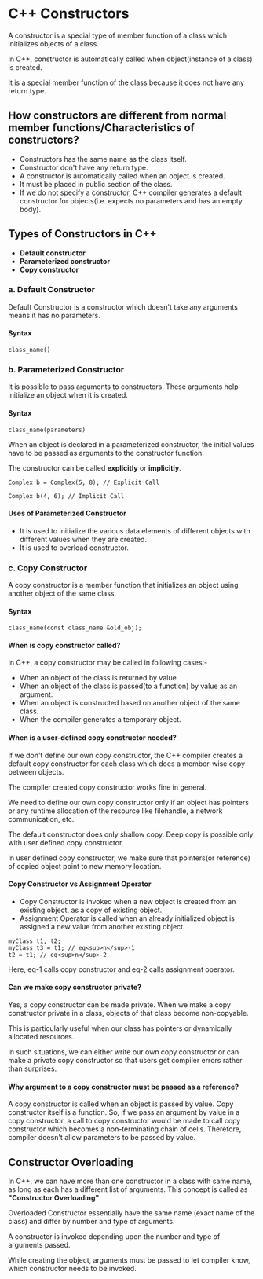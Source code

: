 
# C++ Constructors

A constructor is a special type of member function of a class which initializes objects of a class.

In C++, constructor is automatically called when object(instance of a class) is created.

It is a special member function of the class because it does not have any return type.

## How constructors are different from normal member functions/Characteristics of constructors?
- Constructors has the same name as the class itself.
- Constructor don't have any return type.
- A constructor is automatically called when an object is created.
- It must be placed in public section of the class.
- If we do not specify a constructor, C++ compiler generates a default constructor for objects(i.e. expects no parameters and has an empty body).

## Types of Constructors in C++
- **Default constructor**
- **Parameterized constructor**
- **Copy constructor**

### a. Default Constructor
Default Constructor is a constructor which doesn't take any arguments means it has no parameters.

#### Syntax
```
class_name()
```

### b. Parameterized Constructor
It is possible to pass arguments to constructors. These arguments help initialize an object when it is created.

#### Syntax
```
class_name(parameters)
```
When an object is declared in a parameterized constructor, the initial values have to be passed as arguments to the constructor function.

The constructor can be called **explicitly** or **implicitly**.

```
Complex b = Complex(5, 8); // Explicit Call

Complex b(4, 6); // Implicit Call
```

#### Uses of Parameterized Constructor
- It is used to initialize the various data elements of different objects with different values when they are created.
- It is used to overload constructor.

### c. Copy Constructor
A copy constructor is a member function that initializes an object using another object of the same class.

#### Syntax
```
class_name(const class_name &old_obj);
```
#### When is copy constructor called?
In C++, a copy constructor may be called in following cases:-
- When an object of the class is returned by value.
- When an object of the class is passed(to a function) by value as an argument.
- When an object is constructed based on another object of the same class.
- When the compiler generates a temporary object.

#### When is a user-defined copy constructor needed?
If we don't define our own copy constructor, the C++ compiler creates a default copy constructor for each class which does a member-wise copy between objects.

The compiler created copy constructor works fine in general.

We need to define our own copy constructor only if an object has pointers or any runtime allocation of the resource like filehandle, a network communication, etc.

The default constructor does only shallow copy. Deep copy is possible only with user defined copy constructor.

In user defined copy constructor, we make sure that pointers(or reference) of copied object point to new memory location.

#### Copy Constructor vs Assignment Operator
- Copy Constructor is invoked when a new object is created from an existing object, as a copy of existing object.
- Assignment Operator is called when an already initialized object is assigned a new value from another existing object. 
```
myClass t1, t2;
myClass t3 = t1; // eq<sup>n</sup>-1
t2 = t1; // eq<sup>n</sup>-2
```
Here, eq-1 calls copy constructor and eq-2 calls assignment operator.

#### Can we make copy constructor private?
Yes, a copy constructor can be made private. When we make a copy constructor private in a class, objects of that class become non-copyable.

This is particularly useful when our class has pointers or dynamically allocated resources.

In such situations, we can either write our own copy constructor or can make a private copy constructor so that users get compiler errors rather than surprises.

#### Why argument to a copy constructor must be passed as a reference?
A copy constructor is called when an object is passed by value. Copy constructor itself is a function. 
So, if we pass an argument by value in a copy constructor, a call to copy constructor would be made to 
call copy constructor which becomes a non-terminating chain of cells. Therefore, compiler doesn't allow 
parameters to be passed by value.

## Constructor Overloading
In C++, we can have more than one constructor in a class with same name, as long as each has a different list of arguments. This concept is called as **"Constructor Overloading"**.

Overloaded Constructor essentially have the same name (exact name of the class) and differ by number and type of arguments.

A constructor is invoked depending upon the number and type of arguments passed.

While creating the object, arguments must be passed to let compiler know, which constructor needs to be invoked.

